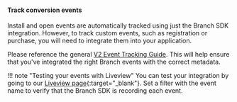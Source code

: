 #### Track conversion events

Install and open events are automatically tracked using just the Branch SDK integration. However, to track custom events, such as registration or purchase, you will need to integrate them into your application.

Please reference the general [V2 Event Tracking Guide](/pages/apps/v2event/#overview). This will help ensure that you've integrated the right Branch events with the correct metadata.


!!! note "Testing your events with Liveview"
	You can test your integration by going to our [Liveview page](https://dashboard.branch.io/liveview/events){:target="\_blank"}. Set a filter with the event name to verify that the Branch SDK is recording each event.